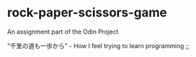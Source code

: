 # rock-paper-scissors-game
An assignment part of the Odin Project

"千里の道も一歩から" - How I feel trying to learn programming ;;